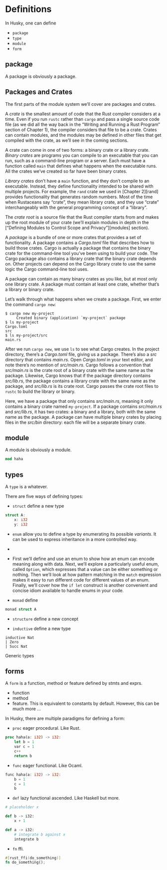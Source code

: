 # Definitions

In Husky, one can define

- `package`
- `type`
- `module`
- `form`

## package

A package is obviously a package.

## Packages and Crates

The first parts of the module system we’ll cover are packages and crates.

A *crate* is the smallest amount of code that the Rust compiler considers at a
time. Even if you run `rustc` rather than `cargo` and pass a single source code
file (as we did all the way back in the “Writing and Running a Rust Program”
section of Chapter 1), the compiler considers that file to be a crate. Crates
can contain modules, and the modules may be defined in other files that get
compiled with the crate, as we’ll see in the coming sections.

A crate can come in one of two forms: a binary crate or a library crate.
*Binary crates* are programs you can compile to an executable that you can run,
such as a command-line program or a server. Each must have a function called
`main` that defines what happens when the executable runs. All the crates we’ve
created so far have been binary crates.

*Library crates* don’t have a `main` function, and they don’t compile to an
executable. Instead, they define functionality intended to be shared with
multiple projects. For example, the `rand` crate we used in [Chapter
2][rand]<!-- ignore --> provides functionality that generates random numbers.
Most of the time when Rustaceans say “crate”, they mean library crate, and they
use “crate” interchangeably with the general programming concept of a “library".

The *crate root* is a source file that the Rust compiler starts from and makes
up the root module of your crate (we’ll explain modules in depth in the
[“Defining Modules to Control Scope and Privacy”][modules]<!-- ignore -->
section).

A *package* is a bundle of one or more crates that provides a set of
functionality. A package contains a *Cargo.toml* file that describes how to
build those crates. Cargo is actually a package that contains the binary crate
for the command-line tool you’ve been using to build your code. The Cargo
package also contains a library crate that the binary crate depends on. Other
projects can depend on the Cargo library crate to use the same logic the Cargo
command-line tool uses.

A package can contain as many binary crates as you like, but at most only one
library crate. A package must contain at least one crate, whether that’s a
library or binary crate.

Let’s walk through what happens when we create a package. First, we enter the
command `cargo new`:

```console
$ cargo new my-project
     Created binary (application) `my-project` package
$ ls my-project
Cargo.toml
src
$ ls my-project/src
main.rs
```

After we run `cargo new`, we use `ls` to see what Cargo creates. In the project
directory, there’s a *Cargo.toml* file, giving us a package. There’s also a
*src* directory that contains *main.rs*. Open *Cargo.toml* in your text editor,
and note there’s no mention of *src/main.rs*. Cargo follows a convention that
*src/main.rs* is the crate root of a binary crate with the same name as the
package. Likewise, Cargo knows that if the package directory contains
*src/lib.rs*, the package contains a library crate with the same name as the
package, and *src/lib.rs* is its crate root. Cargo passes the crate root files
to `rustc` to build the library or binary.

Here, we have a package that only contains *src/main.rs*, meaning it only
contains a binary crate named `my-project`. If a package contains *src/main.rs*
and *src/lib.rs*, it has two crates: a binary and a library, both with the same
name as the package. A package can have multiple binary crates by placing files
in the *src/bin* directory: each file will be a separate binary crate.

## module

A module is obviously a module.

```rust
mod haha
```

## types

A `type` is a whatever.

There are five ways of defining types:

- `struct` define a new type

```rust
struct A:
    x: i32
    y: i32
```

- `enum` allow you to define a type by enumerating its possible *variants*. It can be used to express inheritance in a more controlled way.
- 
- First
we’ll define and use an enum to show how an enum can encode meaning along with
data. Next, we’ll explore a particularly useful enum, called `Option`, which
expresses that a value can be either something or nothing. Then we’ll look at
how pattern matching in the `match` expression makes it easy to run different
code for different values of an enum. Finally, we’ll cover how the `if let`
construct is another convenient and concise idiom available to handle enums in
your code.

- `monad` define

```rust
monad struct A
```

- `structure` define a new concept

- `inductive` define a new type

```Lean
inductive Nat
| Zero
| Succ Nat
```

Generic types

## forms

A `form` is a function, method or feature defined by stmts and exprs.

- function
- method
- feature. This is equivalent to constants by default. However, this can be much more ...

In Husky, there are multiple paradigms for defining a form:

- `proc` eager procedural. Like Rust.

```rust
proc haha(a: i32) -> i32:
    let b = 1
    var c = 1
    c++
    return b
```

- `func` eager functional. Like Ocaml.

```rust
func haha(a: i32) -> i32:
    b = 1
    c = 1
    b
```

- `def` lazy functional ascended. Like Haskell but more.

```python
# placeholder x

def b -> i32:
    x + 1

def a -> i32:
    # integrate b against x
    integrate b
```

- `fn` ffi.

```rust
#[rust_ffi(do_something)]
fn do_something();
```
